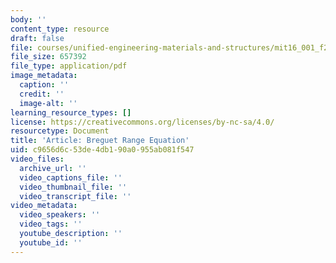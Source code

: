 ```yaml
---
body: ''
content_type: resource
draft: false
file: courses/unified-engineering-materials-and-structures/mit16_001_f21_lec_driver_art.pdf
file_size: 657392
file_type: application/pdf
image_metadata:
  caption: ''
  credit: ''
  image-alt: ''
learning_resource_types: []
license: https://creativecommons.org/licenses/by-nc-sa/4.0/
resourcetype: Document
title: 'Article: Breguet Range Equation'
uid: c9656d6c-53de-4db1-90a0-955ab081f547
video_files:
  archive_url: ''
  video_captions_file: ''
  video_thumbnail_file: ''
  video_transcript_file: ''
video_metadata:
  video_speakers: ''
  video_tags: ''
  youtube_description: ''
  youtube_id: ''
---
```

